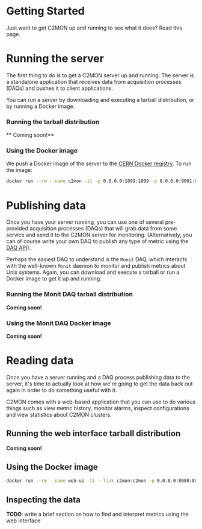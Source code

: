 # Getting Started

Just want to get C2MON up and running to see what it does? Read this page.

# Running the server

The first thing to do is to get a C2MON server up and running. The server is a standalone application that receives data from acquisition processes (DAQs)
and pushes it to client applications.

You can run a server by downloading and executing a tarball distribution, or by running a Docker image.

### Running the tarball distribution

** Coming soon!**

### Using the Docker image

We push a Docker image of the server to the [CERN Docker registry](https://docker.cern.ch/registrytags?c2mon-project). To run the image:

```bash
docker run --rm --name c2mon -it -p 0.0.0.0:1099:1099 -p 0.0.0.0:9001:9001 -p 0.0.0.0:61616:61616 -p 0.0.0.0:9200:9200 docker.cern.ch/c2mon-project/server
```

# Publishing data

Once you have your server running, you can use one of several pre-provided acquisition processes (DAQs) that will grab data from some service and send it to
the C2MON server for monitoring. (Alternatively, you can of course write your own DAQ to publish any type of metric using the [DAQ API](daq-api)).

Perhaps the easiest DAQ to understand is the `Monit` DAQ, which interacts with the well-known `Monit` daemon to monitor and publish metrics about Unix
systems. Again, you can download and execute a tarball or run a Docker image to get it up and running.

### Running the Monit DAQ tarball distribution

**Coming soon!**

### Using the Monit DAQ Docker image

**Coming soon!**

# Reading data

Once you have a server running and a DAQ process publishing data to the server, it's time to actually look at how we're going to get the data back out again
in order to do something useful with it.

C2MON comes with a web-based application that you can use to do various things such as view metric history, monitor alarms, inspect configurations and
view statistics about C2MON clusters.

## Running the web interface tarball distribution

**Coming soon!**

## Using the Docker image

```bash
docker run --rm --name web-ui -ti --link c2mon:c2mon -p 0.0.0.0:8080:8080 docker.cern.ch/c2mon-project/web-ui
```

## Inspecting the data

**TODO**: write a brief section on how to find and interpret metrics using the web interface
